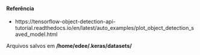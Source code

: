 <h4>Referência</h4>

<ul><li>https://tensorflow-object-detection-api-tutorial.readthedocs.io/en/latest/auto_examples/plot_object_detection_saved_model.html</li></ul>

<p>Arquivos salvos em <b>/home/edee/.keras/datasets/</b></p>
